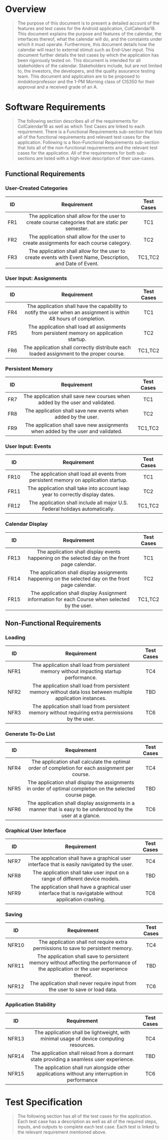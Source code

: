 # Overview

> The purpose of this document is to present a detailed account of the features and test cases for the Android application, ColCalendar18. This document explains the purpose and features of the calendar, the interfaces thereof, what the calendar will do, and the constaints under which it must operate. Furthermore, this document details how the calendar will react to external stimuli such as End-User input. This document further details the test cases by which the application has been rigorously tested on. This document is intended for all stakeholders of the calendar. Stakeholders include, but are not limited to, the investors, the developers, and the quality assurance testing team. This document and application are to be proposed to mrdoktorprofessor and the 1-PM Morning class of CIS350 for their approval and a received grade of an A.

# Software Requirements

> The following section describes all of the requirements for ColCalendar18 as well as which Test Cases are linked to each requirement. There is a Functional Requirements sub-section that lists all of the functional requirements and relevant test cases for the application. Following is a Non-Functional Requirements sub-section that lists all of the non-functional requirements and the relevant test cases for the application. All of the requirements for both sub-sections are listed with a high-level description of their use-cases.

## Functional Requirements

### User-Created Categories

| ID | Requirement | Test Cases |
| :-------------: | :----------: | :----------: |
| FR1 | The application shall allow for the user to create course categories that are static per semester. | TC1 |
| FR2 | The application shall allow for the user to create assignments for each course category. | TC2 |
| FR3 | The application shall allow for the user to create events with Event Name, Description, and Date of Event. | TC1,TC2 |


### User Input: Assignments
| ID | Requirement | Test Cases |
| :-------------: | :----------: | :----------: |
| FR4 | The application shall have the capability to notify the user when an assignment is within 48 hours of completion. | TC1 |
| FR5 | The application shall load all assignments from persistent memory on application startup. | TC2 |
| FR6 | The application shall correctly distribute each loaded assignment to the proper course. | TC1,TC2 |


### Persistent Memory
| ID | Requirement | Test Cases |
| :-------------: | :----------: | :----------: |
| FR7 | The application shall save new courses when added by the user and validated. | TC1 |
| FR8 | The application shall save new events when added by the user. | TC2 |
| FR9 | The application shall save new assignments when added by the user and validated. | TC1,TC2 |


### User Input: Events
| ID | Requirement | Test Cases |
| :-------------: | :----------: | :----------: |
| FR10 | The application shall load all events from persistent memory on application startup. | TC1 |
| FR11 | The application shall take into account leap year to correctly display dates. | TC2 |
| FR12 | The application shall include all major U.S. Federal holidays automatically. | TC1,TC2 |


### Calendar Display
| ID | Requirement | Test Cases |
| :-------------: | :----------: | :----------: |
| FR13 | The application shall display events happening on the selected day on the front page calendar. | TC1 |
| FR14 | The application shall display assignments happening on the selected day on the front page calendar. | TC2 |
| FR15 | The application shall display Assignment information for each Course when selected by the user. | TC1,TC2 |


## Non-Functional Requirements

### Loading
| ID | Requirement | Test Cases |
| :-------------: | :----------: | :----------: |
| NFR1 | The application shall load from persistent memory without impacting startup performance. | TC4 |
| NFR2 | The application shall load from persistent memory without data loss between multiple application instances. | TBD |
| NFR3 | The application shall load from persistent memory without requiring extra permissions by the user. | TC6 |


### Generate To-Do List
| ID | Requirement | Test Cases |
| :-------------: | :----------: | :----------: |
| NFR4 | The application shall calculate the optimal order of completion for each assignment per course. | TC4 |
| NFR5 | The application shall display the assignments in order of optimal completion on the selected course page. | TBD |
| NFR6 | The application shall display assignments in a manner that is easy to be understood by the user at a glance. | TC6 |


### Graphical User Interface
| ID | Requirement | Test Cases |
| :-------------: | :----------: | :----------: |
| NFR7 | The application shall have a graphical user interface that is easily navigated by the user. | TC4 |
| NFR8 | The application shall take user input on a range of different device models. | TBD |
| NFR9 | The application shall have a graphical user interface that is navigatable without application crashing. | TC6 |


### Saving
| ID | Requirement | Test Cases |
| :-------------: | :----------: | :----------: |
| NFR10 | The application shall not require extra permissions to save to persistent memory. | TC4 |
| NFR11 | The application shall save to persistent memory without affecting the performance of the application or the user experience thereof. | TBD |
| NFR12 | The application shall never require input from the user to save or load data. | TC6 |


### Application Stability
| ID | Requirement | Test Cases |
| :-------------: | :----------: | :----------: |
| NFR13 | The application shall be lightweight, with minimal usage of device computing resources. | TC4 |
| NFR14 | The application shall reload from a dormant state providing a seamless user experience. | TBD |
| NFR15 | The application shall run alongside other applications without any interruption in performance | TC6 |


# Test Specification

> The following section has all of the test cases for the application. Each test case has a description as well as all of the required steps, inputs, and outputs to complete each test case. Each test is linked to the relevant requirement mentioned above.